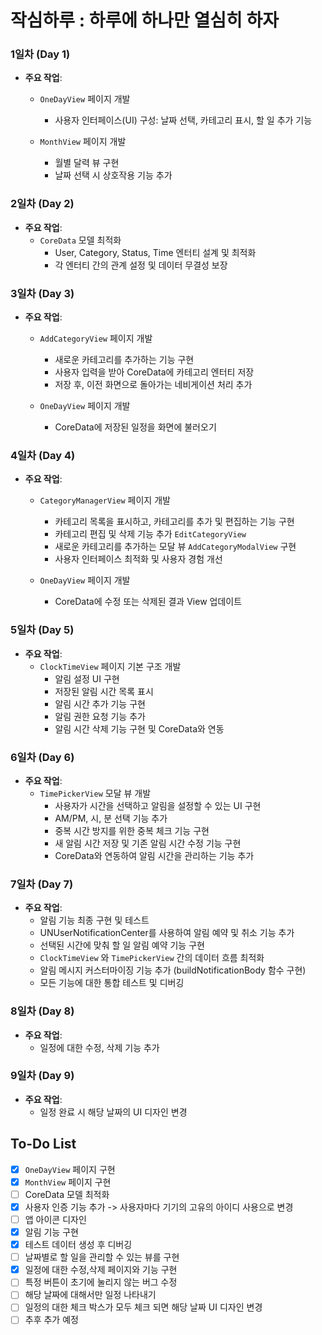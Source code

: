 # 작심하루 : 하루에 하나만 열심히 하자

### 1일차 (Day 1)
- **주요 작업**:
  - `OneDayView` 페이지 개발
    - 사용자 인터페이스(UI) 구성: 날짜 선택, 카테고리 표시, 할 일 추가 기능
   
  - `MonthView` 페이지 개발
    - 월별 달력 뷰 구현
    - 날짜 선택 시 상호작용 기능 추가
 
### 2일차 (Day 2)
- **주요 작업**:
  - `CoreData` 모델 최적화
    - User, Category, Status, Time 엔터티 설계 및 최적화
    - 각 엔터티 간의 관계 설정 및 데이터 무결성 보장
   
### 3일차 (Day 3)
- **주요 작업**:
  - `AddCategoryView` 페이지 개발
    - 새로운 카테고리를 추가하는 기능 구현
    - 사용자 입력을 받아 CoreData에 카테고리 엔터티 저장
    - 저장 후, 이전 화면으로 돌아가는 네비게이션 처리 추가
   
  - `OneDayView` 페이지 개발
    - CoreData에 저장된 일정을 화면에 불러오기
  
### 4일차 (Day 4)
- **주요 작업**:
  - `CategoryManagerView` 페이지 개발
    - 카테고리 목록을 표시하고, 카테고리를 추가 및 편집하는 기능 구현
    - 카테고리 편집 및 삭제 기능 추가 `EditCategoryView`
    - 새로운 카테고리를 추가하는 모달 뷰 `AddCategoryModalView` 구현
    - 사용자 인터페이스 최적화 및 사용자 경험 개선
   
  - `OneDayView` 페이지 개발
    - CoreData에 수정 또는 삭제된 결과 View 업데이트
   
### 5일차 (Day 5)
- **주요 작업**:
  - `ClockTimeView` 페이지 기본 구조 개발
    - 알림 설정 UI 구현
    - 저장된 알림 시간 목록 표시
    - 알림 시간 추가 기능 구현
    - 알림 권한 요청 기능 추가
    - 알림 시간 삭제 기능 구현 및 CoreData와 연동
   
### 6일차 (Day 6)
- **주요 작업**:
  - `TimePickerView` 모달 뷰 개발
    - 사용자가 시간을 선택하고 알림을 설정할 수 있는 UI 구현
    - AM/PM, 시, 분 선택 기능 추가
    - 중복 시간 방지를 위한 중복 체크 기능 구현
    - 새 알림 시간 저장 및 기존 알림 시간 수정 기능 구현
    - CoreData와 연동하여 알림 시간을 관리하는 기능 추가
   
### 7일차 (Day 7)
- **주요 작업**:
  - 알림 기능 최종 구현 및 테스트
  - UNUserNotificationCenter를 사용하여 알림 예약 및 취소 기능 추가
  - 선택된 시간에 맞춰 할 일 알림 예약 기능 구현
  - `ClockTimeView` 와 `TimePickerView` 간의 데이터 흐름 최적화
  - 알림 메시지 커스터마이징 기능 추가 (buildNotificationBody 함수 구현)
  - 모든 기능에 대한 통합 테스트 및 디버깅

### 8일차 (Day 8)
- **주요 작업**:
  - 일정에 대한 수정, 삭제 기능 추가
 
### 9일차 (Day 9)
- **주요 작업**:
  - 일정 완료 시 해당 날짜의 UI 디자인 변경
 
## To-Do List
- [x] `OneDayView` 페이지 구현
- [x] `MonthView` 페이지 구현
- [ ] CoreData 모델 최적화
- [x] 사용자 인증 기능 추가 -> 사용자마다 기기의 고유의 아이디 사용으로 변경
- [ ] 앱 아이콘 디자인
- [x] 알림 기능 구현
- [x] 테스트 데이터 생성 후 디버깅
- [ ] 날짜별로 할 일을 관리할 수 있는 뷰를 구현
- [x] 일정에 대한 수정,삭제 페이지와 기능 구현
- [ ] 특정 버튼이 초기에 눌리지 않는 버그 수정
- [ ] 해당 날짜에 대해서만 일정 나타내기
- [ ] 일정의 대한 체크 박스가 모두 체크 되면 해당 날짜 UI 디자인 변경
- [ ] 추후 추가 예정
